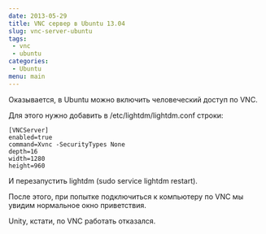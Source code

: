 ```yaml
---
date: 2013-05-29
title: VNC сервер в Ubuntu 13.04
slug: vnc-server-ubuntu
tags:
 - vnc
 - ubuntu
categories:
 - Ubuntu
menu: main
---
```


Оказывается, в Ubuntu можно включить человеческий доступ по VNC.

Для этого нужно добавить в /etc/lightdm/lightdm.conf строки:

    [VNCServer]
    enabled=true
    command=Xvnc -SecurityTypes None
    depth=16
    width=1280
    height=960

И перезапустить lightdm (sudo service lightdm restart).

После этого, при попытке подключиться к компьютеру по VNC мы увидим нормальное окно приветствия.

Unity, кстати, по VNC работать отказался.
<!--more-->